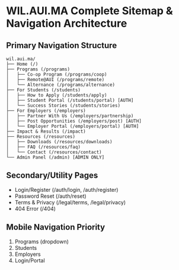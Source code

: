 # WIL.AUI.MA Complete Sitemap & Navigation Architecture

## Primary Navigation Structure
```
wil.aui.ma/
├── Home (/)
├── Programs (/programs)
│   ├── Co-op Program (/programs/coop)
│   ├── Remote@AUI (/programs/remote)
│   └── Alternance (/programs/alternance)
├── For Students (/students)
│   ├── How to Apply (/students/apply)
│   ├── Student Portal (/students/portal) [AUTH]
│   └── Success Stories (/students/stories)
├── For Employers (/employers)
│   ├── Partner With Us (/employers/partnership)
│   ├── Post Opportunities (/employers/post) [AUTH]
│   └── Employer Portal (/employers/portal) [AUTH]
├── Impact & Results (/impact)
├── Resources (/resources)
│   ├── Downloads (/resources/downloads)
│   ├── FAQ (/resources/faq)
│   └── Contact (/resources/contact)
└── Admin Panel (/admin) [ADMIN ONLY]
```

## Secondary/Utility Pages
- Login/Register (/auth/login, /auth/register)
- Password Reset (/auth/reset)
- Terms & Privacy (/legal/terms, /legal/privacy)
- 404 Error (/404)

## Mobile Navigation Priority
1. Programs (dropdown)
2. Students
3. Employers
4. Login/Portal
